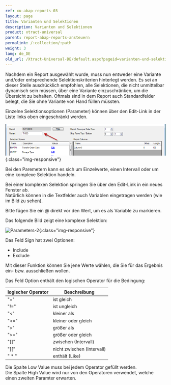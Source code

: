 ```yaml
---
ref: xu-abap-reports-03
layout: page
title: Varianten und Selektionen
description: Varianten und Selektionen
product: xtract-universal
parent: report-abap-reports-ansteuern
permalink: /:collection/:path
weight: 3
lang: de_DE
old_url: /Xtract-Universal-DE/default.aspx?pageid=varianten-und-selektionen
---
```


Nachdem ein Report ausgewählt wurde, muss nun entweder eine Variante und/oder entsprechende Selektionskriterien hinterlegt werden. Es sei an dieser Stelle ausdrücklich empfohlen, alle Selektionen, die nicht unmittelbar dynamisch sein müssen, über eine Variante einzuschränken, um die Übersicht zu behalten. Oftmals sind in dem Report auch Standardfelder belegt, die Sie ohne Variante von Hand füllen müssten.

Einzelne Selektionsoptionen (Parameter) können über den Edit-Link in der Liste links oben eingeschränkt werden.


![Report-Variants-And-Selections](/img/content/Report-Variants-And-Selections.png){:class="img-responsive"}


Bei den Paremetern kann es sich um Einzelwerte, einen Intervall oder um eine komplexe Selektion handeln. 

Bei einer komplexen Selektion springen Sie über den Edit-Link in ein neues Fenster ab. <br>
Natürlich können in die Textfelder auch Variablen eingetragen werden (wie im Bild zu sehen).<br>

Bitte fügen Sie ein @ direkt vor den Wert, um es als Variable zu markieren.

Das folgende Bild zeigt eine komplexe Selektion:

![Parameters-2](/img/content/Parameters-2.png){:class="img-responsive"}

Das Feld Sign hat zwei Optionen: 

- Include 
- Exclude 

Mit dieser Funktion können Sie jene Werte wählen, die Sie für das Ergebnis ein- bzw. ausschließen wollen. 

Das Feld Option enthält den logischen Operator für die Bedingung: <br>

| logischer Operator   | Beschreibung   |
|---------------|------------------------------|
| "="     | ist gleich        |
| "!=" | ist ungleich     |
| "<"     | kleiner als   | 
| "<="      | kleiner oder gleich   | 
| ">"    | größer als   | 
| ">="   | größer oder gleich | 
| "[]" | zwischen (Intervall) | 
| "]["       | nicht zwischen (Intervall) | 
| " * "    | enthält (Like) | 

Die Spalte Low Value muss bei jedem Operator gefüllt werden.<br>
Die Spalte High Value wird nur von den Operatoren verwendet, welche einen zweiten Paramter erwarten. 
